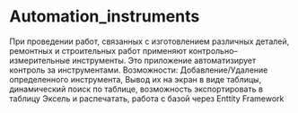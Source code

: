 # Automation_instruments
При проведении работ, связанных с изготовлением различных деталей, 
ремонтных и строительных работ применяют контрольно–измерительные инструменты. 
Это приложение автоматизирует контроль за инструментами.
Возможности: Добавление/Удаление определенного инструмента, 
Вывод их на экран в виде таблицы, динамический поиск по таблице, 
возможность экспортировать в таблицу Эксель и распечатать, 
работа с базой через Enttity Framework
